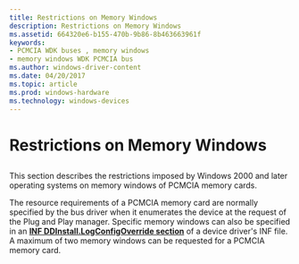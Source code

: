 ```yaml
---
title: Restrictions on Memory Windows
description: Restrictions on Memory Windows
ms.assetid: 664320e6-b155-470b-9b86-8b463663961f
keywords:
- PCMCIA WDK buses , memory windows
- memory windows WDK PCMCIA bus
ms.author: windows-driver-content
ms.date: 04/20/2017
ms.topic: article
ms.prod: windows-hardware
ms.technology: windows-devices
---
```


# Restrictions on Memory Windows


## <a href="" id="ddk-restrictions-on-memory-windows-kr"></a>


This section describes the restrictions imposed by Windows 2000 and later operating systems on memory windows of PCMCIA memory cards.

The resource requirements of a PCMCIA memory card are normally specified by the bus driver when it enumerates the device at the request of the Plug and Play manager. Specific memory windows can also be specified in an [**INF DDInstall.LogConfigOverride section**](https://msdn.microsoft.com/library/windows/hardware/ff547339) of a device driver's INF file. A maximum of two memory windows can be requested for a PCMCIA memory card.

 

 





